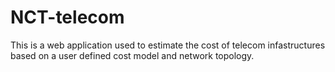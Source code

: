 # NCT-telecom

This is a web application used to estimate the cost of telecom infastructures based on a user defined cost model and 
network topology. 
